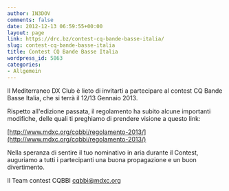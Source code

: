 ```yaml
---
author: IN3DOV
comments: false
date: 2012-12-13 06:59:55+00:00
layout: page
link: https://drc.bz/contest-cq-bande-basse-italia/
slug: contest-cq-bande-basse-italia
title: Contest CQ Bande Basse Italia
wordpress_id: 5863
categories:
- Allgemein
---
```


Il Mediterraneo DX Club è lieto di invitarti a partecipare al contest CQ Bande Basse Italia, che si terrà il 12/13 Gennaio 2013.

Rispetto all'edizione passata, il regolamento ha subito alcune importanti modifiche, delle quali ti preghiamo di prendere visione a questo link:

[http://www.mdxc.org/cqbbi/regolamento-2013/](http://www.mdxc.org/cqbbi/regolamento-2013/)

Nella speranza di sentire il tuo nominativo in aria durante il Contest, auguriamo a tutti i partecipanti una buona propagazione e un buon divertimento.

Il Team contest CQBBI
[cqbbi@mdxc.org](mailto:cqbbi@mdxc.org)
